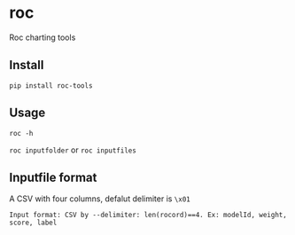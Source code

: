 # roc
Roc charting tools

## Install

`pip install roc-tools`

## Usage
`roc -h`

`roc inputfolder` or `roc inputfiles`

## Inputfile format
A CSV with four columns, defalut delimiter is `\x01`


`Input format: CSV by --delimiter: len(rocord)==4. Ex: modelId, weight, score, label`

